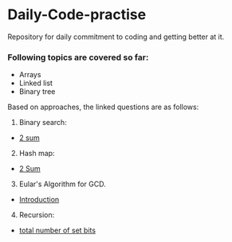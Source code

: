 # Daily-Code-practise

Repository for daily commitment to coding and getting better at it.   

### Following topics are covered so far:  
- Arrays
- Linked list
- Binary tree




Based on approaches, the linked questions are as follows: 

1. Binary search:

- [2 sum](https://github.com/PragyaMaroti/Daily-Code-practise/blob/main/2%20pointers:%20brute-%20force%2C%20hash%20map%20and%20binary%20search%20approach.md)



2. Hash map:
- [2 Sum](https://github.com/PragyaMaroti/Daily-Code-practise/blob/main/2%20pointers:%20brute-%20force%2C%20hash%20map%20and%20binary%20search%20approach.md)


3. Eular's Algorithm for GCD.
- [Introduction](https://github.com/PragyaMaroti/Daily-Code-practise/blob/main/GCD/euclid's%20algorithm.md)


4. Recursion: 
- [total number of set bits](https://github.com/PragyaMaroti/Daily-Code-practise/blob/main/bit%20manipulation/count%20total%20number%20of%20set%20bits.md)  

